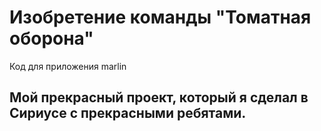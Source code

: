 <H1>Изобретение команды "Томатная оборона"</H1>
Код для приложения marlin

<H2>Мой прекрасный проект, который я сделал в Сириусе с прекрасными ребятами.</H2>
